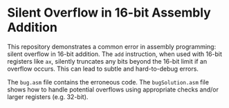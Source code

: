 # Silent Overflow in 16-bit Assembly Addition

This repository demonstrates a common error in assembly programming: silent overflow in 16-bit addition.  The `add` instruction, when used with 16-bit registers like `ax`, silently truncates any bits beyond the 16-bit limit if an overflow occurs. This can lead to subtle and hard-to-debug errors.

The `bug.asm` file contains the erroneous code. The `bugSolution.asm` file shows how to handle potential overflows using appropriate checks and/or larger registers (e.g. 32-bit).